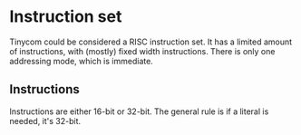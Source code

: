 # Instruction set
Tinycom could be considered a RISC instruction set.
It has a limited amount of instructions, with (mostly) fixed width instructions.
There is only one addressing mode, which is immediate.

## Instructions
Instructions are either 16-bit or 32-bit. The general rule is if a literal is needed, it's 32-bit.
